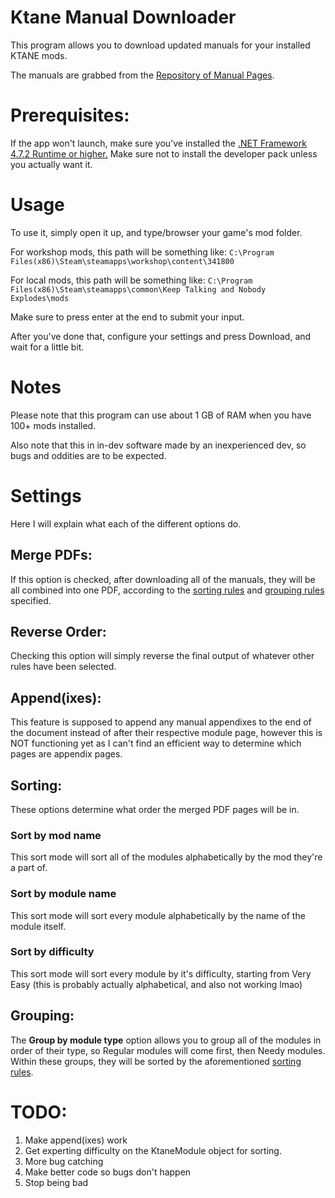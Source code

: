 # Ktane Manual Downloader
This program allows you to download updated manuals for your installed KTANE mods.

The manuals are grabbed from the [Repository of Manual Pages](https://ktane.timwi.de/).

# Prerequisites:
If the app won't launch, make sure you've installed the [.NET Framework 4.7.2 Runtime or higher.](https://dotnet.microsoft.com/download/dotnet-framework/net472)
Make sure not to install the developer pack unless you actually want it.

# Usage
To use it, simply open it up, and type/browser your game's mod folder.

For workshop mods, this path will be something like:
`C:\Program Files(x86)\Steam\steamapps\workshop\content\341800`

For local mods, this path will be something like:
`C:\Program Files(x86)\Steam\steamapps\common\Keep Talking and Nobody Explodes\mods`

Make sure to press enter at the end to submit your input.

After you've done that, configure your settings and press Download, and wait for a little bit.

# Notes
Please note that this program can use about 1 GB of RAM when you have 100+ mods installed.

Also note that this in in-dev software made by an inexperienced dev, so bugs and oddities are to be expected.

# Settings
Here I will explain what each of the different options do.

## Merge PDFs:
If this option is checked, after downloading all of the manuals, they will be all combined into one PDF, according to the [sorting rules](#sorting:) and [grouping rules](#grouping:) specified.

## Reverse Order:
Checking this option will simply reverse the final output of whatever other rules have been selected.

## Append(ixes):
This feature is supposed to append any manual appendixes to the end of the document instead of after their respective module page, however this is NOT functioning yet as I can't find an efficient way to determine which pages are appendix pages.

## Sorting:
These options determine what order the merged PDF pages will be in.

### Sort by mod name
This sort mode will sort all of the modules alphabetically by the mod they're a part of.

### Sort by module name
This sort mode will sort every module alphabetically by the name of the module itself.

### Sort by difficulty
This sort mode will sort every module by it's difficulty, starting from Very Easy (this is probably actually alphabetical, and also not working lmao)

## Grouping:
The **Group by module type** option allows you to group all of the modules in order of their type, so Regular modules will come first, then Needy modules. Within these groups, they will be sorted by the aforementioned [sorting rules](#sorting:).

# TODO:
1. Make append(ixes) work
2. Get experting difficulty on the KtaneModule object for sorting.
3. More bug catching
4. Make better code so bugs don't happen
5. Stop being bad
